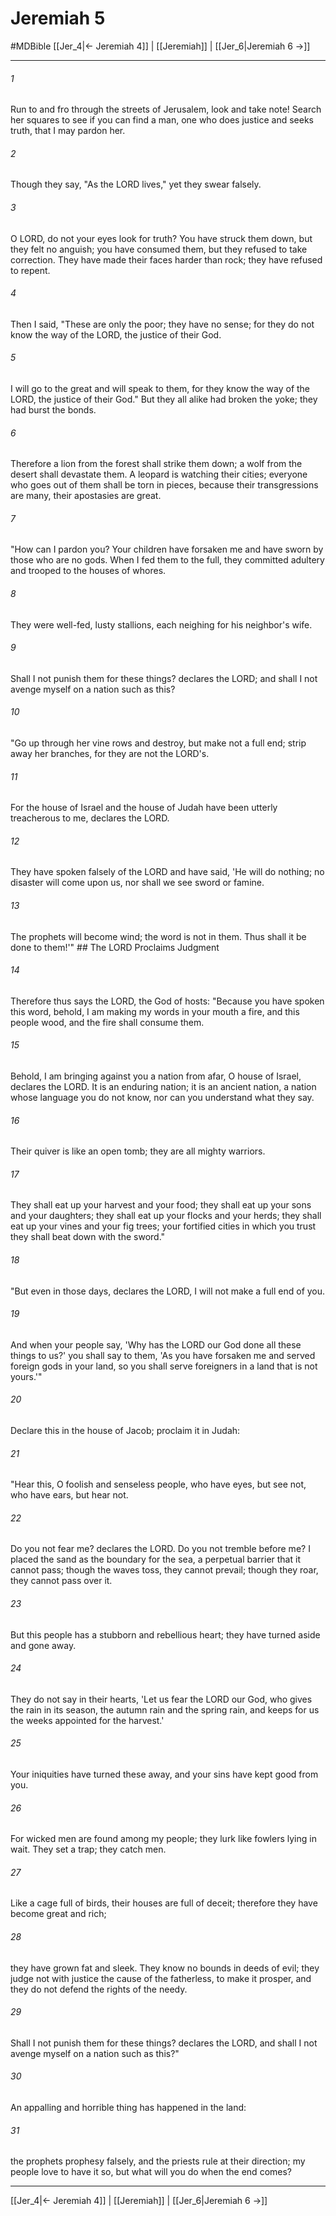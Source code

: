 # Jeremiah 5
#MDBible
[[Jer_4|← Jeremiah 4]] | [[Jeremiah]] | [[Jer_6|Jeremiah 6 →]]

***

###### 1 
Run to and fro through the streets of Jerusalem, look and take note! Search her squares to see if you can find a man, one who does justice and seeks truth, that I may pardon her. 

###### 2 
Though they say, "As the LORD lives," yet they swear falsely. 

###### 3 
O LORD, do not your eyes look for truth? You have struck them down, but they felt no anguish; you have consumed them, but they refused to take correction. They have made their faces harder than rock; they have refused to repent. 

###### 4 
Then I said, "These are only the poor; they have no sense; for they do not know the way of the LORD, the justice of their God. 

###### 5 
I will go to the great and will speak to them, for they know the way of the LORD, the justice of their God." But they all alike had broken the yoke; they had burst the bonds. 

###### 6 
Therefore a lion from the forest shall strike them down; a wolf from the desert shall devastate them. A leopard is watching their cities; everyone who goes out of them shall be torn in pieces, because their transgressions are many, their apostasies are great. 

###### 7 
"How can I pardon you? Your children have forsaken me and have sworn by those who are no gods. When I fed them to the full, they committed adultery and trooped to the houses of whores. 

###### 8 
They were well-fed, lusty stallions, each neighing for his neighbor's wife. 

###### 9 
Shall I not punish them for these things? declares the LORD; and shall I not avenge myself on a nation such as this? 

###### 10 
"Go up through her vine rows and destroy, but make not a full end; strip away her branches, for they are not the LORD's. 

###### 11 
For the house of Israel and the house of Judah have been utterly treacherous to me, declares the LORD. 

###### 12 
They have spoken falsely of the LORD and have said, 'He will do nothing; no disaster will come upon us, nor shall we see sword or famine. 

###### 13 
The prophets will become wind; the word is not in them. Thus shall it be done to them!'" ## The LORD Proclaims Judgment 

###### 14 
Therefore thus says the LORD, the God of hosts: "Because you have spoken this word, behold, I am making my words in your mouth a fire, and this people wood, and the fire shall consume them. 

###### 15 
Behold, I am bringing against you a nation from afar, O house of Israel, declares the LORD. It is an enduring nation; it is an ancient nation, a nation whose language you do not know, nor can you understand what they say. 

###### 16 
Their quiver is like an open tomb; they are all mighty warriors. 

###### 17 
They shall eat up your harvest and your food; they shall eat up your sons and your daughters; they shall eat up your flocks and your herds; they shall eat up your vines and your fig trees; your fortified cities in which you trust they shall beat down with the sword." 

###### 18 
"But even in those days, declares the LORD, I will not make a full end of you. 

###### 19 
And when your people say, 'Why has the LORD our God done all these things to us?' you shall say to them, 'As you have forsaken me and served foreign gods in your land, so you shall serve foreigners in a land that is not yours.'" 

###### 20 
Declare this in the house of Jacob; proclaim it in Judah: 

###### 21 
"Hear this, O foolish and senseless people, who have eyes, but see not, who have ears, but hear not. 

###### 22 
Do you not fear me? declares the LORD. Do you not tremble before me? I placed the sand as the boundary for the sea, a perpetual barrier that it cannot pass; though the waves toss, they cannot prevail; though they roar, they cannot pass over it. 

###### 23 
But this people has a stubborn and rebellious heart; they have turned aside and gone away. 

###### 24 
They do not say in their hearts, 'Let us fear the LORD our God, who gives the rain in its season, the autumn rain and the spring rain, and keeps for us the weeks appointed for the harvest.' 

###### 25 
Your iniquities have turned these away, and your sins have kept good from you. 

###### 26 
For wicked men are found among my people; they lurk like fowlers lying in wait. They set a trap; they catch men. 

###### 27 
Like a cage full of birds, their houses are full of deceit; therefore they have become great and rich; 

###### 28 
they have grown fat and sleek. They know no bounds in deeds of evil; they judge not with justice the cause of the fatherless, to make it prosper, and they do not defend the rights of the needy. 

###### 29 
Shall I not punish them for these things? declares the LORD, and shall I not avenge myself on a nation such as this?" 

###### 30 
An appalling and horrible thing has happened in the land: 

###### 31 
the prophets prophesy falsely, and the priests rule at their direction; my people love to have it so, but what will you do when the end comes? 

***

[[Jer_4|← Jeremiah 4]] | [[Jeremiah]] | [[Jer_6|Jeremiah 6 →]]
